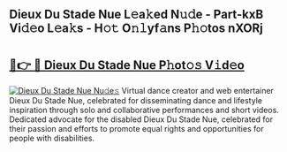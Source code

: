 ## Dieux Du Stade Nue L𝚎a𝚔ed N𝚞𝚍e - Part-kxB Vi𝚍𝚎o L𝚎a𝚔s - H𝚘𝚝 O𝚗𝚕yf𝚊ns P𝚑𝚘tos nXORj

# <h2><a href="http://kf317r.oniu.top/?m=Dieux+Du+Stade+Nue">🔗👉 🔴 Dieux Du Stade Nue P𝚑ot𝚘𝚜 V𝚒d𝚎o</a></h2>

[![Dieux Du Stade Nue Nu𝚍e𝚜](https://i.imgur.com/0qMVB7G.gif)](http://kf317r.oniu.top/?m=Dieux+Du+Stade+Nue)
Virtual dance creator and web entertainer Dieux Du Stade Nue, celebrated for disseminating dance and lifestyle inspiration through solo and collaborative performances and short videos. Dedicated advocate for the disabled Dieux Du Stade Nue, celebrated for their passion and efforts to promote equal rights and opportunities for people with disabilities.  
